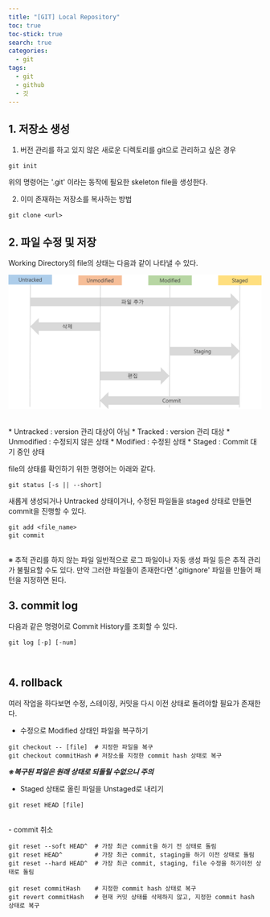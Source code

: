 ```yaml
---
title: "[GIT] Local Repository"
toc: true
toc-stick: true
search: true
categories:
  - git
tags:
  - git
  - github
  - 깃
---
```


## 1. 저장소 생성

1. 버전 관리를 하고 있지 않은 새로운 디렉토리를 git으로 관리하고 싶은 경우
~~~
git init
~~~
위의 명령어는 '.git' 이라는 동작에 필요한 skeleton file을 생성한다.

2. 이미 존재하는 저장소를 복사하는 방법
~~~
git clone <url>
~~~


## 2. 파일 수정 및 저장

Working Directory의 file의 상태는 다음과 같이 나타낼 수 있다.

![lifecycle](/assets/images/git/lifecycle.png)

<br>
* Untracked
: version 관리 대상이 아님
* Tracked
  : version 관리 대상
  * Unmodified
    : 수정되지 않은 상태
  * Modified
    : 수정된 상태
  * Staged
    : Commit 대기 중인 상태

file의 상태를 확인하기 위한 명령어는 아래와 같다.
~~~
git status [-s || --short]
~~~

새롭게 생성되거나 Untracked 상태이거나, 수정된 파일들을 staged 상태로 만들면 commit을 진행할 수 있다.
~~~
git add <file_name>
git commit
~~~

<br>
※ 추적 관리를 하지 않는 파일  
일반적으로 로그 파일이나 자동 생성 파일 등은 추적 관리가 불필요할 수도 있다.
만약 그러한 파일들이 존재한다면 '.gitignore' 파일을 만들어 패턴을 지정하면 된다.


<br>

## 3. commit log

다음과 같은 명령어로 Commit History를 조회할 수 있다.
~~~
git log [-p] [-num]
~~~
<br>

## 4. rollback

여러 작업을 하다보면 수정, 스테이징, 커밋을 다시 이전 상태로 돌려야할 필요가 존재한다.

- 수정으로 Modified 상태인 파일을 복구하기

~~~
git checkout -- [file]  # 지정한 파일을 복구
git checkout commitHash # 저장소를 지정한 commit hash 상태로 복구
~~~

***※복구된 파일은 원래 상태로 되돌릴 수없으니 주의***
<br>
- Staged 상태로 올린 파일을 Unstaged로 내리기

~~~
git reset HEAD [file]
~~~
<br>
- commit 취소

~~~
git reset --soft HEAD^  # 가장 최근 commit을 하기 전 상태로 돌림
git reset HEAD^         # 가장 최근 commit, staging을 하기 이전 상태로 돌림
git reset --hard HEAD^  # 가장 최근 commit, staging, file 수정을 하기이전 상태로 돌림

git reset commitHash    # 지정한 commit hash 상태로 복구
git revert commitHash   # 현재 커밋 상태를 삭제하지 않고, 지정한 commit hash 상태로 복구
~~~
